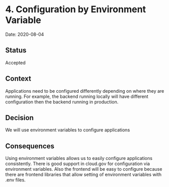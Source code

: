 # 4. Configuration by Environment Variable
Date: 2020-08-04

## Status

Accepted

## Context

Applications need to be configured differently depending on where they are running. For example, the backend running locally will have different configuration then the backend running in production.

## Decision

We will use environment variables to configure applications

## Consequences

Using environment variables allows us to easily configure applications consistently. There is good support in cloud.gov for configuration via environment variables. Also the frontend will be easy to configure because there are frontend libraries that allow setting of environment variables with .env files.

